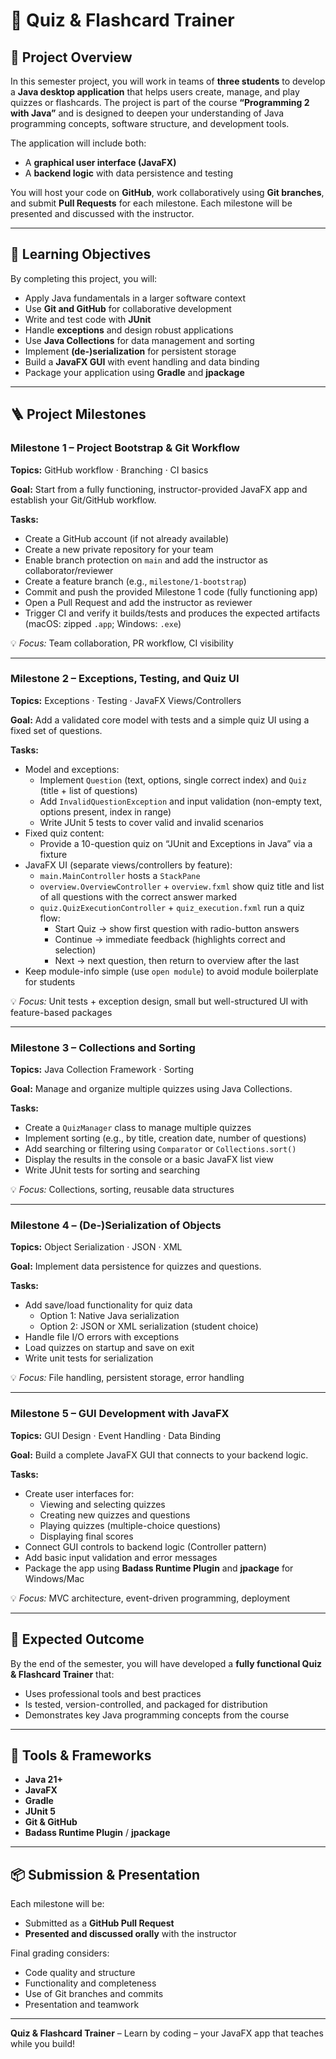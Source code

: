 # 🧠 Quiz & Flashcard Trainer

## 🎯 Project Overview
In this semester project, you will work in teams of **three students** to develop a **Java desktop application** that helps users create, manage, and play quizzes or flashcards.
The project is part of the course **“Programming 2 with Java”** and is designed to deepen your understanding of Java programming concepts, software structure, and development tools.

The application will include both:
- A **graphical user interface (JavaFX)**
- A **backend logic** with data persistence and testing

You will host your code on **GitHub**, work collaboratively using **Git branches**, and submit **Pull Requests** for each milestone. Each milestone will be presented and discussed with the instructor.

------

## 🧩 Learning Objectives
By completing this project, you will:
- Apply Java fundamentals in a larger software context
- Use **Git and GitHub** for collaborative development
- Write and test code with **JUnit**
- Handle **exceptions** and design robust applications
- Use **Java Collections** for data management and sorting
- Implement **(de-)serialization** for persistent storage
- Build a **JavaFX GUI** with event handling and data binding
- Package your application using **Gradle** and **jpackage**

------

## 🪜 Project Milestones

### **Milestone 1 – Project Bootstrap & Git Workflow**
**Topics:** GitHub workflow · Branching · CI basics

**Goal:** Start from a fully functioning, instructor-provided JavaFX app and establish your Git/GitHub workflow.

**Tasks:**
- Create a GitHub account (if not already available)
- Create a new private repository for your team
- Enable branch protection on `main` and add the instructor as collaborator/reviewer
- Create a feature branch (e.g., `milestone/1-bootstrap`)
- Commit and push the provided Milestone 1 code (fully functioning app)
- Open a Pull Request and add the instructor as reviewer
- Trigger CI and verify it builds/tests and produces the expected artifacts (macOS: zipped `.app`; Windows: `.exe`)

💡 *Focus:* Team collaboration, PR workflow, CI visibility

------

### **Milestone 2 – Exceptions, Testing, and Quiz UI**
**Topics:** Exceptions · Testing · JavaFX Views/Controllers

**Goal:** Add a validated core model with tests and a simple quiz UI using a fixed set of questions.

**Tasks:**
- Model and exceptions:
  - Implement `Question` (text, options, single correct index) and `Quiz` (title + list of questions)
  - Add `InvalidQuestionException` and input validation (non-empty text, options present, index in range)
  - Write JUnit 5 tests to cover valid and invalid scenarios
- Fixed quiz content:
  - Provide a 10-question quiz on “JUnit and Exceptions in Java” via a fixture
- JavaFX UI (separate views/controllers by feature):
  - `main.MainController` hosts a `StackPane`
  - `overview.OverviewController` + `overview.fxml` show quiz title and list of all questions with the correct answer marked
  - `quiz.QuizExecutionController` + `quiz_execution.fxml` run a quiz flow:
    - Start Quiz → show first question with radio-button answers
    - Continue → immediate feedback (highlights correct and selection)
    - Next → next question, then return to overview after the last
- Keep module-info simple (use `open module`) to avoid module boilerplate for students

💡 *Focus:* Unit tests + exception design, small but well-structured UI with feature-based packages

------

### **Milestone 3 – Collections and Sorting**
**Topics:** Java Collection Framework · Sorting

**Goal:** Manage and organize multiple quizzes using Java Collections.

**Tasks:**
- Create a `QuizManager` class to manage multiple quizzes
- Implement sorting (e.g., by title, creation date, number of questions)
- Add searching or filtering using `Comparator` or `Collections.sort()`
- Display the results in the console or a basic JavaFX list view
- Write JUnit tests for sorting and searching

💡 *Focus:* Collections, sorting, reusable data structures

------

### **Milestone 4 – (De-)Serialization of Objects**
**Topics:** Object Serialization · JSON · XML

**Goal:** Implement data persistence for quizzes and questions.

**Tasks:**
- Add save/load functionality for quiz data
  - Option 1: Native Java serialization
  - Option 2: JSON or XML serialization (student choice)
- Handle file I/O errors with exceptions
- Load quizzes on startup and save on exit
- Write unit tests for serialization

💡 *Focus:* File handling, persistent storage, error handling

------

### **Milestone 5 – GUI Development with JavaFX**
**Topics:** GUI Design · Event Handling · Data Binding

**Goal:** Build a complete JavaFX GUI that connects to your backend logic.

**Tasks:**
- Create user interfaces for:
  - Viewing and selecting quizzes
  - Creating new quizzes and questions
  - Playing quizzes (multiple-choice questions)
  - Displaying final scores
- Connect GUI controls to backend logic (Controller pattern)
- Add basic input validation and error messages
- Package the app using **Badass Runtime Plugin** and **jpackage** for Windows/Mac

💡 *Focus:* MVC architecture, event-driven programming, deployment

------

## 🧠 Expected Outcome
By the end of the semester, you will have developed a **fully functional Quiz & Flashcard Trainer** that:
- Uses professional tools and best practices
- Is tested, version-controlled, and packaged for distribution
- Demonstrates key Java programming concepts from the course

------

## 🧰 Tools & Frameworks
- **Java 21+**
- **JavaFX**
- **Gradle**
- **JUnit 5**
- **Git & GitHub**
- **Badass Runtime Plugin** / **jpackage**

------

## 📦 Submission & Presentation
Each milestone will be:
- Submitted as a **GitHub Pull Request**
- **Presented and discussed orally** with the instructor

Final grading considers:
- Code quality and structure
- Functionality and completeness
- Use of Git branches and commits
- Presentation and teamwork

------

**Quiz & Flashcard Trainer** – Learn by coding – your JavaFX app that teaches while you build!
